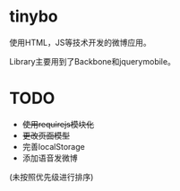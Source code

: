 tinybo
======
使用HTML，JS等技术开发的微博应用。

Library主要用到了Backbone和jquerymobile。

TODO
=====

* <del>使用requirejs模块化</del>
* <del>更改页面模型</del>
* 完善localStorage
* 添加语音发微博

(未按照优先级进行排序)